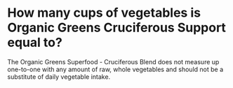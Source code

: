 # How many cups of vegetables is Organic Greens Cruciferous Support equal to?

The Organic Greens Superfood - Cruciferous Blend does not measure up one-to-one with any amount of raw, whole vegetables and should not be a substitute of daily vegetable intake.